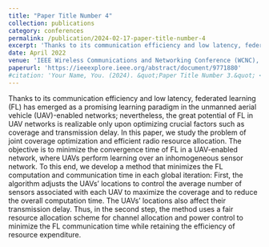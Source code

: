```yaml
---
title: "Paper Title Number 4"
collection: publications
category: conferences
permalink: /publication/2024-02-17-paper-title-number-4
excerpt: 'Thanks to its communication efficiency and low latency, federated learning (FL) has emerged as a promising learning paradigm in the unmanned aerial vehicle (UAV)-enabled networks; nevertheless, the great potential of FL in UAV networks is realizable only upon optimizing crucial factors such as coverage and transmission delay. In this paper, we study the problem of joint coverage optimization and efficient radio resource allocation. The objective is to minimize the convergence time of FL in a UAV-enabled network, where UAVs perform learning over an inhomogeneous sensor network. To this end, we develop a method that minimizes the FL computation and communication time in each global iteration: First, the algorithm adjusts the UAVs’ locations to control the average number of sensors associated with each UAV to maximize the coverage and to reduce the overall computation time. The UAVs’ locations also affect their transmission delay. Thus, in the second step, the method uses a fair resource allocation scheme for channel allocation and power control to minimize the FL communication time while retaining the efficiency of resource expenditure.'
date: April 2022
venue: 'IEEE Wireless Communications and Networking Conference (WCNC), 2022'
paperurl: 'https://ieeexplore.ieee.org/abstract/document/9771880'
#citation: 'Your Name, You. (2024). &quot;Paper Title Number 3.&quot; <i>GitHub Journal of Bugs</i>. 1(3).'
---
```


Thanks to its communication efficiency and low latency, federated learning (FL) has emerged as a promising learning paradigm in the unmanned aerial vehicle (UAV)-enabled networks; nevertheless, the great potential of FL in UAV networks is realizable only upon optimizing crucial factors such as coverage and transmission delay. In this paper, we study the problem of joint coverage optimization and efficient radio resource allocation. The objective is to minimize the convergence time of FL in a UAV-enabled network, where UAVs perform learning over an inhomogeneous sensor network. To this end, we develop a method that minimizes the FL computation and communication time in each global iteration: First, the algorithm adjusts the UAVs’ locations to control the average number of sensors associated with each UAV to maximize the coverage and to reduce the overall computation time. The UAVs’ locations also affect their transmission delay. Thus, in the second step, the method uses a fair resource allocation scheme for channel allocation and power control to minimize the FL communication time while retaining the efficiency of resource expenditure.
